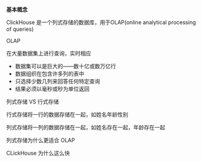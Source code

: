 **基本概念**



ClickHouse 是一个列式存储的数据库，用于OLAP(online analytical processing of queries)



OLAP

在大量数据集上进行查询，实时相应

* 数据集可以是巨大的——数十亿或数万亿行
* 数据组织在包含许多列的表中
* 只选择少数几列来回答任何特定查询
* 结果必须以毫秒或秒为单位返回



列式存储 VS 行式存储

行式存储将一行的数据存储在一起，如姓名年龄性别

列式存储将一列的数据存储在一起，如姓名存在一起，年龄存在一起



列式存储为什么更适合 OLAP



CLickHouse 为什么这么快













































